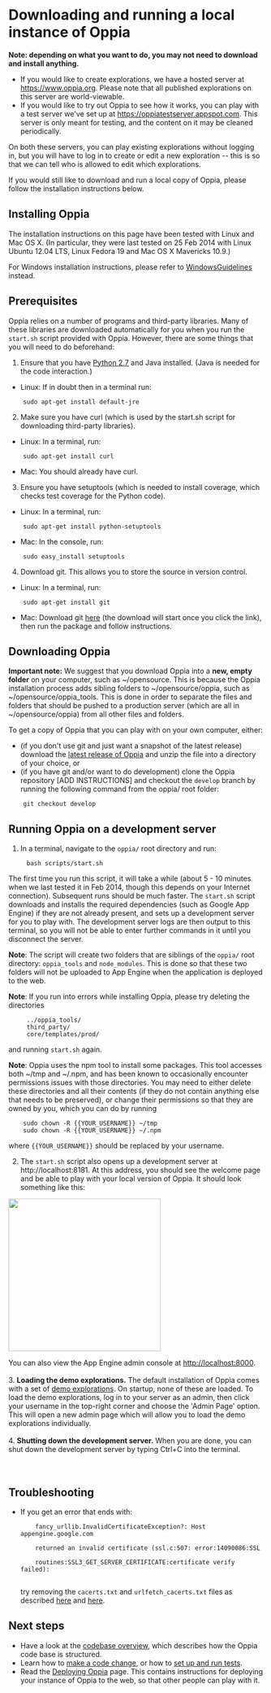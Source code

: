 # Downloading and running a local instance of Oppia #

**Note: depending on what you want to do, you may not need to download and install anything.**
  * If you would like to create explorations, we have a hosted server at https://www.oppia.org. Please note that all published explorations on this server are world-viewable.
  * If you would like to try out Oppia to see how it works, you can play with a test server we've set up at https://oppiatestserver.appspot.com. This server is only meant for testing, and the content on it may be cleaned periodically.

On both these servers, you can play existing explorations without logging in, but you will have to log in to create or edit a new exploration -- this is so that we can tell who is allowed to edit which explorations.

If you would still like to download and run a local copy of Oppia, please follow the installation instructions below.

## Installing Oppia ##

The installation instructions on this page have been tested with Linux and Mac OS X. (In particular, they were last tested on 25 Feb 2014 with Linux Ubuntu 12.04 LTS, Linux Fedora 19 and Mac OS X Mavericks 10.9.)

For Windows installation instructions, please refer to [WindowsGuidelines](WindowsGuidelines.md) instead.

## Prerequisites ##

Oppia relies on a number of programs and third-party libraries. Many of these libraries are downloaded automatically for you when you run the `start.sh` script provided with Oppia. However, there are some things that you will need to do beforehand:

1. Ensure that you have [Python 2.7](http://www.python.org/download/releases/2.7/) and Java installed. (Java is needed for the code interaction.)
  * Linux: If in doubt then in a terminal run:
```
    sudo apt-get install default-jre
```

2. Make sure you have curl (which is used by the start.sh script for downloading third-party libraries).
  * Linux: In a terminal, run:
```
    sudo apt-get install curl
```
  * Mac: You should already have curl.

3. Ensure you have setuptools (which is needed to install coverage, which checks test coverage for the Python code).
  * Linux: In a terminal, run:
```
    sudo apt-get install python-setuptools
```
  * Mac: In the console, run:
```
    sudo easy_install setuptools
```

4. Download git. This allows you to store the source in version control.
  * Linux: In a terminal, run:
```
    sudo apt-get install git
```
  * Mac: Download git [here](http://git-scm.com/download/mac) (the download will start once you click the link), then run the package and follow instructions.


## Downloading Oppia ##

**Important note:** We suggest that you download Oppia into a **new, empty folder** on your computer, such as ~/opensource. This is because the Oppia installation process adds sibling folders to ~/opensource/oppia, such as ~/opensource/oppia\_tools. This is done in order to separate the files and folders that should be pushed to a production server (which are all in ~/opensource/oppia) from all other files and folders.

To get a copy of Oppia that you can play with on your own computer, either:
  * (if you don't use git and just want a snapshot of the latest release) download the [latest release of Oppia](https://github.com/oppia/oppia/archive/master.zip) and unzip the file into a directory of your choice, or
  * (if you have git and/or want to do development) clone the Oppia repository [ADD INSTRUCTIONS] and checkout the `develop` branch by running the following command from the oppia/ root folder:
```
    git checkout develop
```

## Running Oppia on a development server ##

1. In a terminal, navigate to the `oppia/` root directory and run:
```
     bash scripts/start.sh
```

The first time you run this script, it will take a while (about 5 - 10 minutes when we last tested it in Feb 2014, though this depends on your Internet connection). Subsequent runs should be much faster. The `start.sh` script downloads and installs the required dependencies (such as Google App Engine) if they are not already present, and sets up a development server for you to play with. The development server logs are then output to this terminal, so you will not be able to enter further commands in it until you disconnect the server.

**Note**: The script will create two folders that are siblings of the `oppia/` root directory: `oppia_tools` and `node_modules`. This is done so that these two folders will not be uploaded to App Engine when the application is deployed to the web.

**Note**: If you run into errors while installing Oppia, please try deleting the directories
```
     ../oppia_tools/
     third_party/
     core/templates/prod/
```
and running `start.sh` again.

**Note**: Oppia uses the npm tool to install some packages. This tool accesses both ~/tmp and ~/.npm, and has been known to occasionally encounter permissions issues with those directories. You may need to either delete these directories and all their contents (if they do not contain anything else that needs to be preserved), or change their permissions so that they are owned by you, which you can do by running
```
    sudo chown -R {{YOUR_USERNAME}} ~/tmp
    sudo chown -R {{YOUR_USERNAME}} ~/.npm
```
where `{{YOUR_USERNAME}}` should be replaced by your username.

2. The `start.sh` script also opens up a development server at http://localhost:8181. At this address, you should see the welcome page and be able to play with your local version of Oppia. It should look something like this:

<img src='https://raw.githubusercontent.com/oppia/oppia/wiki/images/defaultDevPage.png' width='300'>

You can also view the App Engine admin console at <a href='http://localhost:8000'>http://localhost:8000</a>.<br>
<br>
3. <b>Loading the demo explorations.</b> The default installation of Oppia comes with a set of <a href='https://github.com/oppia/oppia/tree/master/data/explorations'>demo explorations</a>. On startup, none of these are loaded. To load the demo explorations, log in to your server as an admin, then click your username in the top-right corner and choose the 'Admin Page' option. This will open a new admin page which will allow you to load the demo explorations individually.<br>
<br>
4. <b>Shutting down the development server.</b> When you are done, you can shut down the development server by typing Ctrl+C into the terminal.<br>
<br>
<br>
<h2>Troubleshooting</h2>

<ul><li>If you get an error that ends with:<br>
<pre><code>    fancy_urllib.InvalidCertificateException?: Host appengine.google.com<br>
    returned an invalid certificate (ssl.c:507: error:14090086:SSL<br>
    routines:SSL3_GET_SERVER_CERTIFICATE:certificate verify failed): <br>
</code></pre>
try removing the <code>cacerts.txt</code> and <code>urlfetch_cacerts.txt</code> files as described <a href='http://stackoverflow.com/questions/13899530/gae-sdk-1-7-4-and-invalidcertificateexception'>here</a> and <a href='http://stackoverflow.com/questions/17777994/why-cant-i-launch-my-app-from-the-shell'>here</a>.</li></ul>

<h2>Next steps</h2>

<ul><li>Have a look at the <a href='CodebaseOverview.md'>codebase overview</a>, which describes how the Oppia code base is structured.<br>
</li><li>Learn how to <a href='MakingAChange.md'>make a code change</a>, or how to <a href='SettingUpTests.md'>set up and run tests</a>.<br>
</li><li>Read the <a href='DeployingOppia.md'>Deploying Oppia</a> page. This contains instructions for deploying your instance of Oppia to the web, so that other people can play with it.
